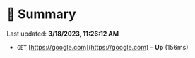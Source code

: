 # 📖 Summary
Last updated: **3/18/2023, 11:26:12 AM**

- `GET` [https://google.com](https://google.com) - **Up** (156ms)
